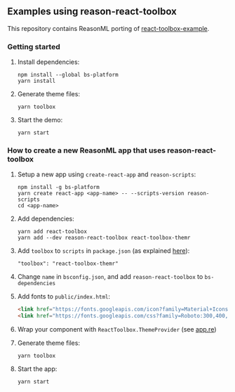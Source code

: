 Examples using reason-react-toolbox
-----------------------------------

This repository contains ReasonML porting of
[react-toolbox-example](https://github.com/react-toolbox/react-toolbox-example).

### Getting started

1. Install dependencies:

       npm install --global bs-platform
       yarn install

2. Generate theme files:

       yarn toolbox

3. Start the demo:

       yarn start

### How to create a new ReasonML app that uses reason-react-toolbox

1. Setup a new app using `create-react-app` and `reason-scripts`:

       npm install -g bs-platform
       yarn create react-app <app-name> -- --scripts-version reason-scripts
       cd <app-name>

2. Add dependencies:

       yarn add react-toolbox
       yarn add --dev reason-react-toolbox react-toolbox-themr

3. Add `toolbox` to `scripts` in `package.json` (as explained
   [here](https://github.com/react-toolbox/react-toolbox-themr/blob/master/README.md)):

       "toolbox": "react-toolbox-themr"

4. Change `name` in `bsconfig.json`, and add `reason-react-toolbox` to
   `bs-dependencies`

5. Add fonts to `public/index.html`:
    
    ```html
    <link href="https://fonts.googleapis.com/icon?family=Material+Icons" rel="stylesheet">
    <link href="https://fonts.googleapis.com/css?family=Roboto:300,400,500,700" rel="stylesheet">
    ```

6. Wrap your component with `ReactToolbox.ThemeProvider` (see [app.re](https://github.com/astrada/reason-react-toolbox-example/blob/master/src/app.re))

7. Generate theme files:

       yarn toolbox

8. Start the app:

       yarn start


